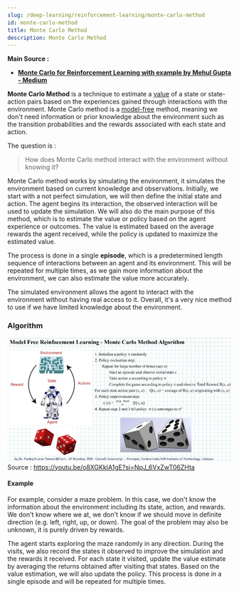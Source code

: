 ```yaml
---
slug: /deep-learning/reinforcement-learning/monte-carlo-method
id: monte-carlo-method
title: Monte Carlo Method
description: Monte Carlo Method
---
```


**Main Source :**

- **[Monte Carlo for Reinforcement Learning with example by Mehul Gupta - Medium](https://medium.com/data-science-in-your-pocket/monte-carlo-for-reinforcement-learning-with-example-1754439dd628)**

**Monte Carlo Method** is a technique to estimate a [value](/deep-learning/reinforcement-learning/reinforcement-learning-fundamental#value-function) of a state or state-action pairs based on the experiences gained through interactions with the environment. Monte Carlo method is a [model-free](/deep-learning/reinforcement-learning/reinforcement-learning-fundamental#model-based--model-free) method, meaning we don't need information or prior knowledge about the environment such as the transition probabilities and the rewards associated with each state and action.

The question is :

> How does Monte Carlo method interact with the environment without knowing it?

Monte Carlo method works by simulating the environment, it simulates the environment based on current knowledge and observations. Initially, we start with a not perfect simulation, we will then define the initial state and action. The agent begins its interaction, the observed interaction will be used to update the simulation. We will also do the main purpose of this method, which is to estimate the value or policy based on the agent experience or outcomes. The value is estimated based on the average rewards the agent received, while the policy is updated to maximize the estimated value.

The process is done in a single **episode**, which is a predetermined length sequence of interactions between an agent and its environment. This will be repeated for multiple times, as we gain more information about the environment, we can also estimate the value more accurately.

The simulated environment allows the agent to interact with the environment without having real access to it. Overall, it's a very nice method to use if we have limited knowledge about the environment.

### Algorithm

![Monte Carlo method algorithm](./monte-carlo-method-algorithm.png)  
Source : https://youtu.be/o8XGKkIA1gE?si=NpJ_6VxZwT06ZHta

#### Example

For example, consider a maze problem. In this case, we don't know the information about the environment including its state, action, and rewards. We don't know where we at, we don't know if we should move in definite direction (e.g. left, right, up, or down). The goal of the problem may also be unknown, it is purely driven by rewards.

The agent starts exploring the maze randomly in any direction. During the visits, we also record the states it observed to improve the simulation and the rewards it received. For each state it visited, update the value estimate by averaging the returns obtained after visiting that states. Based on the value estimation, we will also update the policy. This process is done in a single episode and will be repeated for multiple times.
